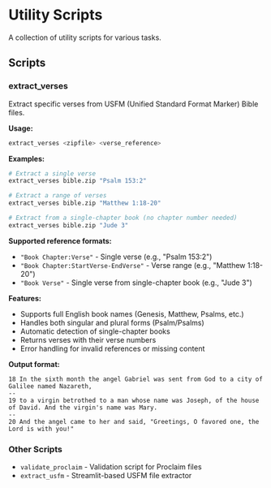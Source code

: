 # Utility Scripts

A collection of utility scripts for various tasks.

## Scripts

### extract_verses

Extract specific verses from USFM (Unified Standard Format Marker) Bible files.

**Usage:**
```bash
extract_verses <zipfile> <verse_reference>
```

**Examples:**
```bash
# Extract a single verse
extract_verses bible.zip "Psalm 153:2"

# Extract a range of verses
extract_verses bible.zip "Matthew 1:18-20"

# Extract from a single-chapter book (no chapter number needed)
extract_verses bible.zip "Jude 3"
```

**Supported reference formats:**
- `"Book Chapter:Verse"` - Single verse (e.g., "Psalm 153:2")
- `"Book Chapter:StartVerse-EndVerse"` - Verse range (e.g., "Matthew 1:18-20")
- `"Book Verse"` - Single verse from single-chapter book (e.g., "Jude 3")

**Features:**
- Supports full English book names (Genesis, Matthew, Psalms, etc.)
- Handles both singular and plural forms (Psalm/Psalms)
- Automatic detection of single-chapter books
- Returns verses with their verse numbers
- Error handling for invalid references or missing content

**Output format:**
```
18 In the sixth month the angel Gabriel was sent from God to a city of Galilee named Nazareth,
--
19 to a virgin betrothed to a man whose name was Joseph, of the house of David. And the virgin's name was Mary.
--
20 And the angel came to her and said, "Greetings, O favored one, the Lord is with you!"
```

### Other Scripts

- `validate_proclaim` - Validation script for Proclaim files
- `extract_usfm` - Streamlit-based USFM file extractor